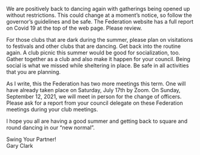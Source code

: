We are positively back to dancing again with gatherings being opened up without restrictions.  This could change at a moment’s notice, so follow the governor’s guidelines and be safe.  The Federation website has a full report on Covid 19 at the top of the web page.  Please review.

For those clubs that are dark during the summer, please plan on visitations to festivals and other clubs that are dancing.  Get back into the routine again.  A club picnic this summer would be good for socialization, too.  Gather together as a club and also make it happen for your council.  Being social is what we missed while sheltering in place.  Be safe in all activities that you are planning.

As I write, this the Federation has two more meetings this term.  One will have already taken place on Saturday, July 17th by Zoom.  On Sunday, September 12, 2021, we will meet in person for the change of officers.  Please ask for a report from your council delegate on these Federation meetings during your club meetings.

I hope you all are having a good summer and getting back to square and round dancing in our “new normal”.

Swing Your Partner!   
Gary Clark
